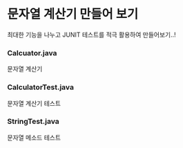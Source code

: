 # 문자열 계산기 만들어 보기

최대한 기능을 나누고 JUNIT 테스트를 적극 활용하여 만들어보기..!

### Calcuator.java

문자열 계산기

### CalculatorTest.java

문자열 계산기 테스트

### StringTest.java

문자열 메소드 테스트
